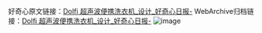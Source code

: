 好奇心原文链接：[Dolfi 超声波便携洗衣机_设计_好奇心日报-](https://www.qdaily.com/articles/5452.html)
WebArchive归档链接：[Dolfi 超声波便携洗衣机_设计_好奇心日报-](http://web.archive.org/web/20190623164805/https://www.qdaily.com/articles/5452.html)
![image](http://ww3.sinaimg.cn/large/007d5XDply1g3whadziswj30u03c7aq4)